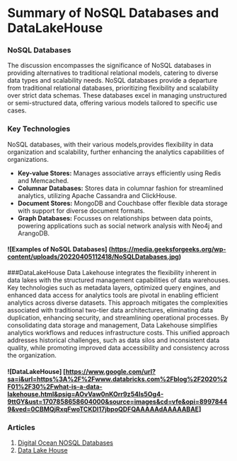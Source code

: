 # Summary of NoSQL Databases and DataLakeHouse

### NoSQL Databases
The discussion encompasses the significance of NoSQL databases in providing alternatives to traditional relational models, catering to diverse data types and scalability needs.
NoSQL databases provide a departure from traditional relational databases, prioritizing flexibility and scalability over strict data schemas. These databases excel in managing unstructured or semi-structured data, offering various models tailored to specific use cases.
### Key Technologies
NoSQL databases, with their various models,provides flexibility in data organization and scalability, further enhancing the analytics capabilities of organizations.
- **Key-value Stores:** Manages associative arrays efficiently using Redis and Memcached.
- **Columnar Databases:** Stores data in columnar fashion for streamlined analytics, utilizing Apache Cassandra and ClickHouse.
- **Document Stores:** MongoDB and Couchbase offer flexible data storage with support for diverse document formats.
- **Graph Databases:** Focusses on relationships between data points, powering applications such as social network analysis with Neo4j and ArangoDB.
#### ![Examples of NoSQL Databases] (https://media.geeksforgeeks.org/wp-content/uploads/20220405112418/NoSQLDatabases.jpg)

###DataLakeHouse
Data Lakehouse integrates the flexibility inherent in data lakes with the structured management capabilities of data warehouses.
Key technologies such as metadata layers, optimized query engines, and enhanced data access for analytics tools are pivotal in enabling efficient analytics across diverse datasets.
This approach mitigates the complexities associated with traditional two-tier data architectures, eliminating data duplication, enhancing security, and streamlining operational processes.
By consolidating data storage and management, Data Lakehouse simplifies analytics workflows and reduces infrastructure costs. 
This unified approach addresses historical challenges, such as data silos and inconsistent data quality, while promoting improved data accessibility and consistency across the organization.
#### ![DataLakeHouse] [https://www.google.com/url?sa=i&url=https%3A%2F%2Fwww.databricks.com%2Fblog%2F2020%2F01%2F30%2Fwhat-is-a-data-lakehouse.html&psig=AOvVaw0nKOrr9z54Is5Og4-9ttGY&ust=1707858658604000&source=images&cd=vfe&opi=89978449&ved=0CBMQjRxqFwoTCKDI17jbpoQDFQAAAAAdAAAAABAE]


### Articles
1. [Digital Ocean NOSQL Databases](https://www.digitalocean.com/community/tutorials/a-comparison-of-nosql-database-management-systems-and-models)
1. [Data Lake House](https://www.databricks.com/glossary/data-lakehouse)
